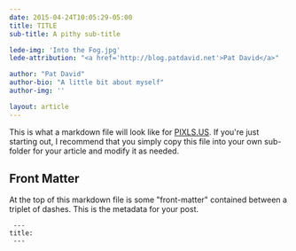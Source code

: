 ```yaml
---
date: 2015-04-24T10:05:29-05:00
title: TITLE 
sub-title: A pithy sub-title

lede-img: 'Into the Fog.jpg'
lede-attribution: "<a href='http://blog.patdavid.net'>Pat David</a>"

author: "Pat David"
author-bio: "A little bit about myself"
author-img: ''

layout: article
---
```


This is what a markdown file will look like for [PIXLS.US](https://pixls.us).
If you're just starting out, I recommend that you simply copy this file into your own sub-folder for your article and modify it as needed.



## Front Matter
At the top of this markdown file is some "front-matter" contained between a triplet of dashes.  This is the metadata for your post.

```
 ---
title:
 ---
```


